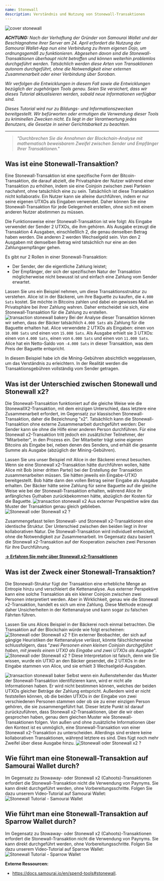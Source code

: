```yaml
---
name: Stonewall
description: Verständnis und Nutzung von Stonewall-Transaktionen
---
```

![cover stonewall](assets/cover.webp)

***ACHTUNG:** Nach der Verhaftung der Gründer von Samourai Wallet und der Beschlagnahme ihrer Server am 24. April erfordert die Nutzung der Samourai Wallet-App nun eine Verbindung zu Ihrem eigenen Dojo, um ordnungsgemäß zu funktionieren. Abgesehen davon sind die Stonewall-Transaktionen überhaupt nicht betroffen und können weiterhin problemlos durchgeführt werden. Tatsächlich werden diese Arten von Transaktionen autonom durchgeführt, ohne die Notwendigkeit einer externen Zusammenarbeit oder einer Verbindung über Soroban.*

_Wir verfolgen die Entwicklungen in diesem Fall sowie die Entwicklungen bezüglich der zugehörigen Tools genau. Seien Sie versichert, dass wir dieses Tutorial aktualisieren werden, sobald neue Informationen verfügbar sind._

_Dieses Tutorial wird nur zu Bildungs- und Informationszwecken bereitgestellt. Wir befürworten oder ermutigen die Verwendung dieser Tools zu kriminellen Zwecken nicht. Es liegt in der Verantwortung jedes Benutzers, die Gesetze in seiner Gerichtsbarkeit zu beachten._

---

> *"Durchbrechen Sie die Annahmen der Blockchain-Analyse mit mathematisch beweisbarem Zweifel zwischen Sender und Empfänger Ihrer Transaktionen."*

## Was ist eine Stonewall-Transaktion?
Eine Stonewall-Transaktion ist eine spezifische Form der Bitcoin-Transaktion, die darauf abzielt, die Privatsphäre der Nutzer während einer Transaktion zu erhöhen, indem sie eine Coinjoin zwischen zwei Parteien nachahmt, ohne tatsächlich eine zu sein. Tatsächlich ist diese Transaktion nicht kollaborativ. Ein Nutzer kann sie alleine durchführen, indem er nur seine eigenen UTXOs als Eingaben verwendet. Daher können Sie eine Stonewall-Transaktion für jede Gelegenheit erstellen, ohne sich mit einem anderen Nutzer abstimmen zu müssen.

Die Funktionsweise einer Stonewall-Transaktion ist wie folgt: Als Eingabe verwendet der Sender 2 UTXOs, die ihm gehören. Als Ausgabe erzeugt die Transaktion 4 Ausgaben, einschließlich 2, die genau denselben Betrag haben werden. Die anderen 2 werden Wechselgeld sein. Von den 2 Ausgaben mit demselben Betrag wird tatsächlich nur eine an den Zahlungsempfänger gehen.

Es gibt nur 2 Rollen in einer Stonewall-Transaktion:
- Der Sender, der die eigentliche Zahlung leistet;
- Der Empfänger, der sich der spezifischen Natur der Transaktion möglicherweise nicht bewusst ist und einfach eine Zahlung vom Sender erwartet.

Lassen Sie uns ein Beispiel nehmen, um diese Transaktionsstruktur zu verstehen. Alice ist in der Bäckerei, um ihre Baguette zu kaufen, die `4.000 Sats` kostet. Sie möchte in Bitcoins zahlen und dabei ein gewisses Maß an Privatsphäre bei ihrer Zahlung wahren. Daher entscheidet sie sich, eine Stonewall-Transaktion für die Zahlung zu erstellen.
![transaction stonewall bakery](assets/de/1.webp)
Bei der Analyse dieser Transaktion können wir sehen, dass der Bäcker tatsächlich `4.000 Sats` als Zahlung für die Baguette erhalten hat. Alice verwendete 2 UTXOs als Eingaben: einen von `10.000 Sats` und einen von `15.000 Sats`. Als Ausgabe erhielt sie 3 UTXOs: einen von `4.000 Sats`, einen von `6.000 Sats` und einen von `11.000 Sats`. Alice hat ein Netto-Saldo von `-4.000 Sats` in dieser Transaktion, was dem Preis der Baguette entspricht.

In diesem Beispiel habe ich die Mining-Gebühren absichtlich weggelassen, um das Verständnis zu erleichtern. In der Realität werden die Transaktionsgebühren vollständig vom Sender getragen.

## Was ist der Unterschied zwischen Stonewall und Stonewall x2?
Die Stonewall-Transaktion funktioniert auf die gleiche Weise wie die StonewallX2-Transaktion, mit dem einzigen Unterschied, dass letztere eine Zusammenarbeit erfordert, im Gegensatz zur klassischen Stonewall-Transaktion, daher die Bezeichnung "x2". Tatsächlich kann die Stonewall-Transaktion ohne externe Zusammenarbeit durchgeführt werden: Der Sender kann sie ohne die Hilfe einer anderen Person durchführen. Für eine Stonewall x2-Transaktion tritt jedoch ein zusätzlicher Teilnehmer, der "Mitarbeiter", in den Prozess ein. Der Mitarbeiter trägt seine eigenen Bitcoins als Eingabe bei, neben denen des Senders, und erhält die gesamte Summe als Ausgabe (abzüglich der Mining-Gebühren).

Lassen Sie uns unser Beispiel mit Alice in der Bäckerei erneut besuchen. Wenn sie eine Stonewall x2-Transaktion hätte durchführen wollen, hätte Alice mit Bob (einer dritten Partei) bei der Erstellung der Transaktion zusammenarbeiten müssen. Sie hätten jeweils ein Eingabe-UTXO bereitgestellt. Bob hätte dann den vollen Betrag seiner Eingabe als Ausgabe erhalten. Der Bäcker hätte seine Zahlung für seine Baguette auf die gleiche Weise wie bei der Stonewall-Transaktion erhalten, während Alice ihr anfängliches Guthaben zurückbekommen hätte, abzüglich der Kosten für die Baguette.
![transaction stonewall x2](assets/de/2.webp)
Aus externer Perspektive wäre das Muster der Transaktion genau gleich geblieben.
![Stonewall oder Stonewall x2 ?](assets/de/3.webp)

Zusammengefasst teilen Stonewall- und Stonewall x2-Transaktionen eine identische Struktur. Der Unterschied zwischen den beiden liegt in ihrer kollaborativen Natur. Die Stonewall-Transaktion wird individuell entwickelt, ohne die Notwendigkeit zur Zusammenarbeit. Im Gegensatz dazu basiert die Stonewall x2-Transaktion auf der Kooperation zwischen zwei Personen für ihre Durchführung.

[**-> Erfahren Sie mehr über Stonewall x2-Transaktionen**](https://planb.network/tutorials/privacy/on-chain/stonewall-x2-05120280-f6f9-4e14-9fb8-c9e603f73e5b)

## Was ist der Zweck einer Stonewall-Transaktion?
Die Stonewall-Struktur fügt der Transaktion eine erhebliche Menge an Entropie hinzu und verschleiert die Kettenanalyse. Aus externer Perspektive kann eine solche Transaktion als ein kleiner Coinjoin zwischen zwei Personen interpretiert werden. Aber in Wirklichkeit, genau wie die Stonewall x2-Transaktion, handelt es sich um eine Zahlung. Diese Methode erzeugt daher Unsicherheiten in der Kettenanalyse und kann sogar zu falschen Fährten führen.

Lassen Sie uns Alices Beispiel in der Bäckerei noch einmal betrachten. Die Transaktion auf der Blockchain würde wie folgt erscheinen:
![Stonewall oder Stonewall x2 ?](assets/de/4.webp)
Ein externer Beobachter, der sich auf gängige Heuristiken der Kettenanalyse verlässt, könnte fälschlicherweise schlussfolgern, dass "*zwei Personen einen kleinen Coinjoin durchgeführt haben, mit jeweils einem UTXO als Eingabe und zwei UTXOs als Ausgabe*".
![Stonewall oder Stonewall x2 ?](assets/de/5.webp)
Diese Interpretation ist falsch, denn wie Sie wissen, wurde ein UTXO an den Bäcker gesendet, die 2 UTXOs in der Eingabe stammen von Alice, und sie erhielt 3 Wechselgeld-Ausgaben.

![transaction stonewall baker](assets/de/1.webp)
Selbst wenn ein Außenstehender das Muster der Stonewall-Transaktion identifizieren kann, wird er nicht alle Informationen haben. Er wird nicht bestimmen können, welches der beiden UTXOs gleicher Beträge der Zahlung entspricht. Außerdem wird er nicht feststellen können, ob die beiden UTXOs in der Eingabe von zwei verschiedenen Personen stammen oder ob sie zu einer einzigen Person gehören, die sie zusammengeführt hat. Dieser letzte Punkt ist darauf zurückzuführen, dass Stonewall x2-Transaktionen, über die wir oben gesprochen haben, genau dem gleichen Muster wie Stonewall-Transaktionen folgen. Von außen und ohne zusätzliche Informationen über den Kontext ist es unmöglich, eine Stonewall-Transaktion von einer Stonewall x2-Transaktion zu unterscheiden. Allerdings sind erstere keine kollaborativen Transaktionen, während letztere es sind. Dies fügt noch mehr Zweifel über diese Ausgabe hinzu.
![Stonewall oder Stonewall x2 ?](assets/de/3.webp)
## Wie führt man eine Stonewall-Transaktion auf Samourai Wallet durch?
Im Gegensatz zu Stowaway- oder Stonewall x2 (Cahoots)-Transaktionen erfordert die Stonewall-Transaktion nicht die Verwendung von Paynyms. Sie kann direkt durchgeführt werden, ohne Vorbereitungsschritte. Folgen Sie dazu unserem Video-Tutorial auf Samourai Wallet: 
![Stonewall Tutorial - Samourai Wallet](https://youtu.be/mlRtZvWGuk0?si=e_lSKJLvybWUna1j)

## Wie führt man eine Stonewall-Transaktion auf Sparrow Wallet durch?
Im Gegensatz zu Stowaway- oder Stonewall x2 (Cahoots)-Transaktionen erfordert die Stonewall-Transaktion nicht die Verwendung von Paynyms. Sie kann direkt durchgeführt werden, ohne Vorbereitungsschritte. Folgen Sie dazu unserem Video-Tutorial auf Sparrow Wallet:
![Stonewall Tutorial - Sparrow Wallet](https://youtu.be/su89ljkV_OI?si=1jNaSJGvECUYe6Or)

**Externe Ressourcen:**
- https://docs.samourai.io/en/spend-tools#stonewall.
